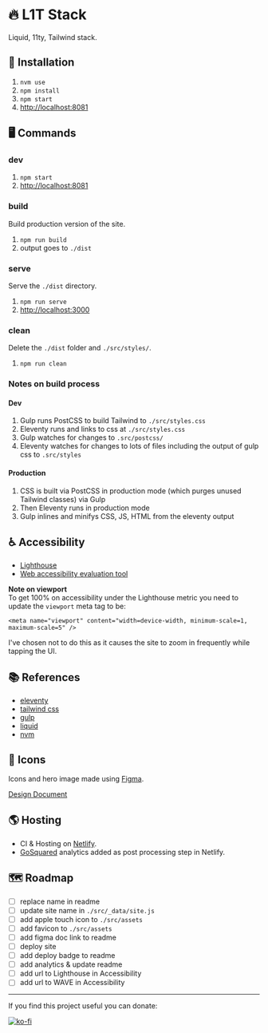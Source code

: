 # 🔥 L1T Stack

Liquid, 11ty, Tailwind stack.

## 💾 Installation

1. `nvm use`
2. `npm install`
3. `npm start`
4. <http://localhost:8081>

## 🖥 Commands

### dev

1. `npm start`
2. <http://localhost:8081>

### build

Build production version of the site.

1. `npm run build`
2. output goes to `./dist`

### serve

Serve the `./dist` directory.

1. `npm run serve`
2. <http://localhost:3000>

### clean

Delete the `./dist` folder and `./src/styles/`.

1. `npm run clean`

### Notes on build process

#### Dev

1. Gulp runs PostCSS to build Tailwind to `./src/styles.css`
2. Eleventy runs and links to css at `./src/styles.css`
3. Gulp watches for changes to `.src/postcss/`
4. Eleventy watches for changes to lots of files including the output of gulp css to `.src/styles`

#### Production

1. CSS is built via PostCSS in production mode (which purges unused Tailwind classes) via Gulp
2. Then Eleventy runs in production mode
3. Gulp inlines and minifys CSS, JS, HTML from the eleventy output

## ♿️ Accessibility

- [Lighthouse](https://developers.google.com/speed/pagespeed/insights/?url=)
- [Web accessibility evaluation tool](https://wave.webaim.org/report#/)

**Note on viewport**  
To get 100% on accessibility under the Lighthouse metric you need to update the `viewport` meta tag to be:

```
<meta name="viewport" content="width=device-width, minimum-scale=1, maximum-scale=5" />
```

I've chosen not to do this as it causes the site to zoom in frequently while tapping the UI.

## 📚 References

- [eleventy](https://www.11ty.dev)
- [tailwind css](https://tailwindcss.com)
- [gulp](https://gulpjs.com)
- [liquid](https://liquidjs.com)
- [nvm](https://github.com/nvm-sh/nvm)

## 👾 Icons

Icons and hero image made using [Figma](https://www.figma.com).

[Design Document](#LINK_HERE)

## 🌎 Hosting

- CI & Hosting on [Netlify](https://www.netlify.com).
- [GoSquared](https://www.gosquared.com) analytics added as post processing step in Netlify.

## 🗺 Roadmap

- [ ] replace name in readme
- [ ] update site name in `./src/_data/site.js`
- [ ] add apple touch icon to `./src/assets`
- [ ] add favicon to `./src/assets`
- [ ] add figma doc link to readme
- [ ] deploy site
- [ ] add deploy badge to readme
- [ ] add analytics & update readme
- [ ] add url to Lighthouse in Accessibility
- [ ] add url to WAVE in Accessibility

---

If you find this project useful you can donate:

[![ko-fi](https://ko-fi.com/img/githubbutton_sm.svg)](https://ko-fi.com/G2G33AMQO)
